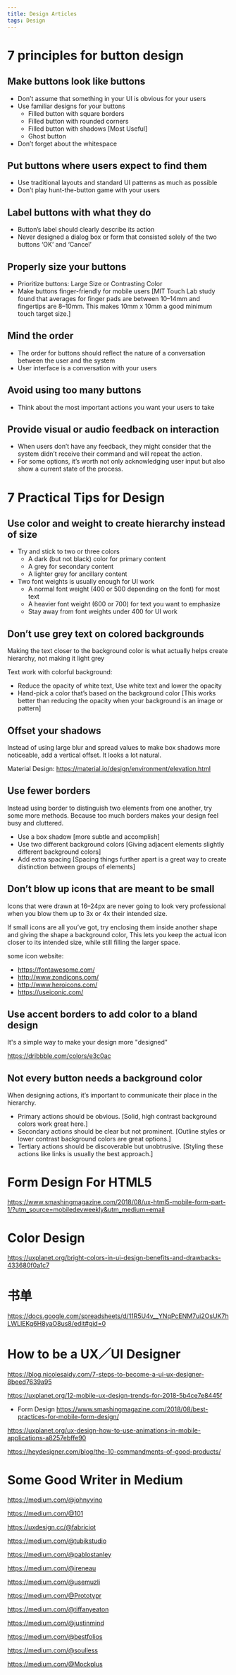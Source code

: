 ```yaml
---
title: Design Articles
tags: Design
---
```


# 7 principles for button design

## Make buttons look like buttons

- Don’t assume that something in your UI is obvious for your users
- Use familiar designs for your buttons
    - Filled button with square borders
    - Filled button with rounded corners
    - Filled button with shadows [Most Useful]
    - Ghost button
- Don’t forget about the whitespace

## Put buttons where users expect to find them

- Use traditional layouts and standard UI patterns as much as possible
- Don’t play hunt-the-button game with your users

## Label buttons with what they do

- Button’s label should clearly describe its action
- Never designed a dialog box or form that consisted solely of the two buttons ‘OK’ and ‘Cancel’

## Properly size your buttons

- Prioritize buttons: Large Size or Contrasting Color
- Make buttons finger-friendly for mobile users [MIT Touch Lab study found that averages for finger pads are between 10–14mm and fingertips are 8–10mm. This makes 10mm x 10mm a good minimum touch target size.]

## Mind the order

- The order for buttons should reflect the nature of a conversation between the user and the system
- User interface is a conversation with your users

## Avoid using too many buttons

- Think about the most important actions you want your users to take

## Provide visual or audio feedback on interaction

- When users don’t have any feedback, they might consider that the system didn’t receive their command and will repeat the action. 
- For some options, it’s worth not only acknowledging user input but also show a current state of the process.

# 7 Practical Tips for Design

## Use color and weight to create hierarchy instead of size

- Try and stick to two or three colors
    - A dark (but not black) color for primary content
    - A grey for secondary content
    - A lighter grey for ancillary content
- Two font weights is usually enough for UI work
    - A normal font weight (400 or 500 depending on the font) for most text
    - A heavier font weight (600 or 700) for text you want to emphasize
    - Stay away from font weights under 400 for UI work
    
## Don’t use grey text on colored backgrounds

Making the text closer to the background color is what actually helps create hierarchy, not making it light grey

Text work with colorful background: 

- Reduce the opacity of white text, Use white text and lower the opacity
- Hand-pick a color that’s based on the background color [This works better than reducing the opacity when your background is an image or pattern]

## Offset your shadows

Instead of using large blur and spread values to make box shadows more noticeable, add a vertical offset. It looks a lot natural.  

Material Design: <https://material.io/design/environment/elevation.html>

## Use fewer borders

Instead using border to distinguish two elements from one another, try some more methods. Because too much borders makes your design feel busy and cluttered.

- Use a box shadow [more subtle and accomplish]
- Use two different background colors [Giving adjacent elements slightly different background colors]
- Add extra spacing [Spacing things further apart is a great way to create distinction between groups of elements]

## Don’t blow up icons that are meant to be small

Icons that were drawn at 16–24px are never going to look very professional when you blow them up to 3x or 4x their intended size.

If small icons are all you’ve got, try enclosing them inside another shape and giving the shape a background color, This lets you keep the actual icon closer to its intended size, while still filling the larger space.

some icon website:

- <https://fontawesome.com/>
- <http://www.zondicons.com/>
- <http://www.heroicons.com/>
- <https://useiconic.com/>

## Use accent borders to add color to a bland design

It's a simple way to make your design more "designed"

<https://dribbble.com/colors/e3c0ac>

## Not every button needs a background color

When designing actions, it’s important to communicate their place in the hierarchy.

- Primary actions should be obvious. [Solid, high contrast background colors work great here.]
- Secondary actions should be clear but not prominent. [Outline styles or lower contrast background colors are great options.]
- Tertiary actions should be discoverable but unobtrusive. [Styling these actions like links is usually the best approach.]

# Form Design For HTML5

<https://www.smashingmagazine.com/2018/08/ux-html5-mobile-form-part-1/?utm_source=mobiledevweekly&utm_medium=email>

# Color Design

<https://uxplanet.org/bright-colors-in-ui-design-benefits-and-drawbacks-433680f0a1c7>

# 书单

<https://docs.google.com/spreadsheets/d/11R5U4v__YNqPcENM7ui2OsUK7hLWLlEKg6H8yaO8us8/edit#gid=0>

# How to be a UX／UI Designer

<https://blog.nicolesaidy.com/7-steps-to-become-a-ui-ux-designer-8beed7639a95>

<https://uxplanet.org/12-mobile-ux-design-trends-for-2018-5b4ce7e8445f>

- Form Design <https://www.smashingmagazine.com/2018/08/best-practices-for-mobile-form-design/>

<https://uxplanet.org/ux-design-how-to-use-animations-in-mobile-applications-a8257ebffe90>

<https://heydesigner.com/blog/the-10-commandments-of-good-products/>

# Some Good Writer in Medium

<https://medium.com/@johnyvino>

<https://medium.com/@101>

<https://uxdesign.cc/@fabriciot>

<https://medium.com/@tubikstudio>

<https://medium.com/@pablostanley>

<https://medium.com/@ireneau>

<https://medium.com/@usemuzli>

<https://medium.com/@Prototypr>

<https://medium.com/@tiffanyeaton>

<https://medium.com/@justinmind>

<https://medium.com/@bestfolios>

<https://medium.com/@soulless>

<https://medium.com/@Mockplus>


